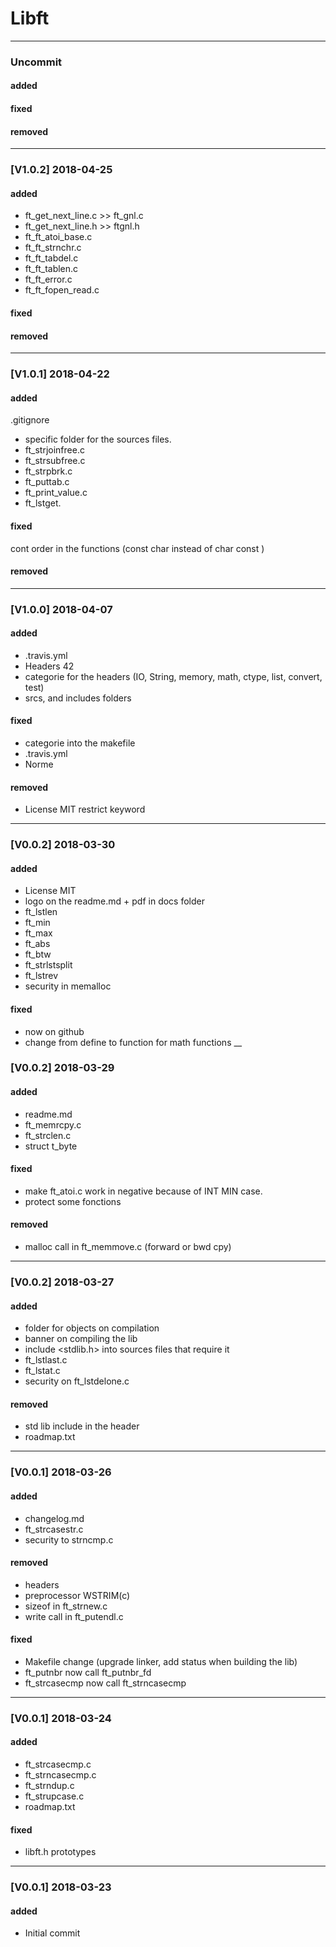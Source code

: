 # Libft
___
### Uncommit
#### added
#### fixed
#### removed
___
### [V1.0.2] 2018-04-25
#### added
* ft\_get_next_line.c >> ft_gnl.c
* ft\_get_next_line.h >> ftgnl.h
* ft\_ft_atoi_base.c
* ft\_ft_strnchr.c
* ft\_ft_tabdel.c
* ft\_ft_tablen.c
* ft\_ft_error.c
* ft\_ft_fopen_read.c
#### fixed
#### removed
___
### [V1.0.1] 2018-04-22
#### added
.gitignore
* specific folder for the sources files.
* ft\_strjoinfree.c
* ft\_strsubfree.c
* ft\_strpbrk.c
* ft\_puttab.c
* ft\_print_value.c
* ft\_lstget.

#### fixed
cont order in the functions (const char instead of char const )
#### removed

___
### [V1.0.0] 2018-04-07
#### added
* .travis.yml
* Headers 42
* categorie for the headers (IO, String, memory, math, ctype, list, convert, test)
* srcs, and includes folders
#### fixed
* categorie into the makefile
* .travis.yml
* Norme
#### removed
* License MIT
restrict keyword
___
### [V0.0.2] 2018-03-30
#### added
* License MIT
* logo on the readme.md + pdf in docs folder
* ft\_lstlen
* ft\_min
* ft\_max
* ft\_abs
* ft\_btw
* ft\_strlstsplit
* ft\_lstrev
* security in memalloc
#### fixed
* now on github
* change from define to function for math functions
__
### [V0.0.2] 2018-03-29
#### added
* readme.md
* ft_memrcpy.c
* ft_strclen.c
* struct t_byte
#### fixed
* make ft_atoi.c work in negative because of INT MIN case. 
* protect some fonctions
#### removed
* malloc call in ft_memmove.c (forward or bwd cpy)
---
### [V0.0.2] 2018-03-27
#### added
* folder for objects on compilation
* banner on compiling the lib
* include <stdlib.h> into sources files that require it
* ft_lstlast.c
* ft_lstat.c
* security on ft_lstdelone.c
#### removed
* std lib include in the header
* roadmap.txt
___
### [V0.0.1] 2018-03-26
#### added
* changelog.md
* ft_strcasestr.c
* security to strncmp.c
#### removed
* headers
* preprocessor WSTRIM(c)
* sizeof in ft_strnew.c
* write call in ft_putendl.c
#### fixed
* Makefile change (upgrade linker, add status when building the lib)
* ft_putnbr now call ft_putnbr\_fd
* ft_strcasecmp now call ft_strncasecmp
___
### [V0.0.1] 2018-03-24
#### added
* ft_strcasecmp.c
* ft_strncasecmp.c
* ft_strndup.c
* ft_strupcase.c
* roadmap.txt
#### fixed
* libft.h prototypes
___
### [V0.0.1] 2018-03-23
#### added
* Initial commit
